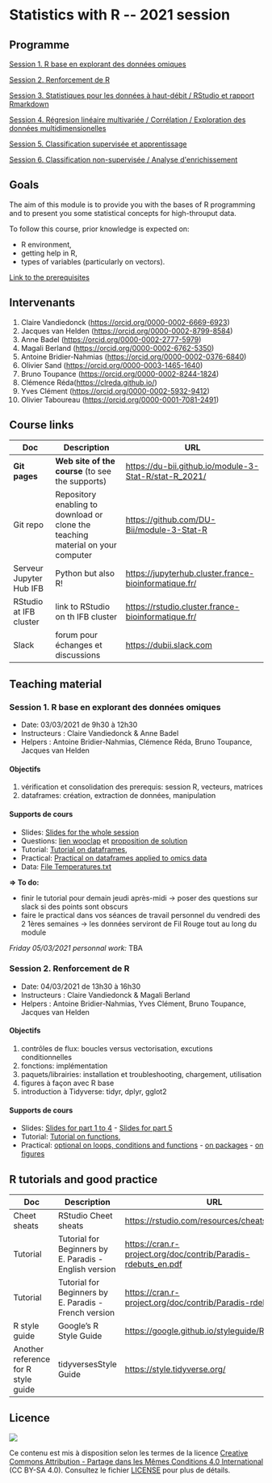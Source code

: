 # Statistics with R -- 2021 session

## Programme

[Session 1. R base en explorant des données omiques](#session-1-r-base-en-explorant-des-données-omiques)

[Session 2. Renforcement de R](#session-2-renforcement-de-r)

[Session 3. Statistiques pour les données à haut-débit / RStudio et rapport Rmarkdown](#session-3-statistiques-pour-les-données-à-haut-débit-/-rstudio-et-rapport-rmarkdown)

[Session 4. Régresion linéaire multivariée / Corrélation / Exploration des données multidimensionelles](#session-4-régresion-linéaire-multivariée-/-corrélation-/-exploration-des-données-multidimensionelles)

[Session 5. Classification supervisée et apprentissage](#session-5-classification-supervisée-et-apprentissage)

[Session 6. Classification non-supervisée / Analyse d'enrichissement](#session-6-classification-non-supervisée-/-analyse-d'enrichissement)


## Goals

The aim of this module is to provide you with the bases of R programming and to present you some statistical concepts for high-throuput data.

To follow this course, prior knowledge is expected on: 

- R environment, 
- getting help in R,
- types of variables (particularly on vectors).

[Link to the prerequisites](<https://du-bii.github.io/accueil/activites_preparatoires/>)


## Intervenants

1. Claire Vandiedonck (<https://orcid.org/0000-0002-6669-6923>)
2. Jacques van Helden (<https://orcid.org/0000-0002-8799-8584>)
3. Anne Badel (<https://orcid.org/0000-0002-2777-5979>)
4. Magali Berland (<https://orcid.org/0000-0002-6762-5350>)
5. Antoine Bridier-Nahmias (<https://orcid.org/0000-0002-0376-6840>)
6. Olivier Sand (<https://orcid.org/0000-0003-1465-1640>)
7. Bruno Toupance (<https://orcid.org/0000-0002-8244-1824>)
8. Clémence Réda(<https://clreda.github.io/>)
9. Yves Clément (<https://orcid.org/0000-0002-5932-9412>)
10. Olivier Taboureau (<https://orcid.org/0000-0001-7081-2491>)

## Course links

| Doc | Description |URL |
|---------|---------------------------|---------------------------------------|
| **Git pages** | **Web site of the course**  (to see the supports) | <https://du-bii.github.io/module-3-Stat-R/stat-R_2021/> | 
| Git repo | Repository enabling to download or clone the teaching material on your computer | <https://github.com/DU-Bii/module-3-Stat-R> |
| Serveur Jupyter Hub IFB | Python but also R! | <https://jupyterhub.cluster.france-bioinformatique.fr/> |
| RStudio at IFB cluster | link to RStudio on th IFB cluster | <https://rstudio.cluster.france-bioinformatique.fr/> |
| Slack | forum pour échanges et discussions | <https://dubii.slack.com> |

## Teaching material

### Session 1. R base en explorant des données omiques

- Date:  03/03/2021 de 9h30 à 12h30
- Instructeurs : Claire Vandiedonck & Anne Badel  
- Helpers : Antoine Bridier-Nahmias, Clémence Réda, Bruno Toupance, Jacques van Helden 

#### Objectifs

1. vérification et consolidation des prerequis: session R, vecteurs, matrices
2. dataframes: création, extraction de données, manipulation

#### Supports de cours

- Slides: [Slides for the whole session](slides/DUBii_R_Session1_2021.pdf) 
- Questions: [lien wooclap](<https://www.wooclap.com/AIFGCO>) et [proposition de solution](scripts/session1_live.R) 
- Tutorial: [Tutorial on dataframes](tutorials/Rsession1_tuto_dataframes.ipynb), 
- Practical: [Practical on dataframes applied to omics data](practicals/Rsession1_practicals_dataframes.ipynb)
- Data: [File Temperatures.txt](data/Tempartures.txt)
 
**=> To do:**
- finir le tutorial pour demain jeudi après-midi -> poser des questions sur slack si des points sont obscurs
- faire le practical dans vos séances de travail personnel du vendredi des 2 1ères semaines -> les données serviront de Fil Rouge tout au long du module

*Friday 05/03/2021 personnal work:* TBA

### Session 2. Renforcement de R

- Date:  04/03/2021 de 13h30 à 16h30
- Instructeurs : Claire Vandiedonck & Magali Berland  
- Helpers : Antoine Bridier-Nahmias, Yves Clément, Bruno Toupance, Jacques van Helden 

#### Objectifs

1. contrôles de flux: boucles versus vectorisation, excutions conditionnelles
2. fonctions: implémentation
3. paquets/librairies: installation et troubleshooting, chargement, utilisation
4. figures à façon avec R base
5. introduction à Tidyverse: tidyr, dplyr, gglot2

#### Supports de cours

- Slides: [Slides for part 1 to 4](slides/DUBii_R_Session2_2021.pdf) - [Slides for part 5]()
- Tutorial: [Tutorial on functions](tutorials/Rsession2_tuto_functions.ipynb), 
- Practical: [optional on loops, conditions and functions](practicals/Rsession2_practicals_loops_conditions_functions.ipynb) - [on packages](practicals/Rsession2_practicals_packages.ipynb) - [on figures](practicals/Rsession2_practicals_figures.ipynb)



<!--


### Session 3. Statistiques pour les données à haut-débit / RStudio et rapport Rmarkdown


### Session 4. Régresion linéaire multivariée / Corrélation / Exploration des données multidimensionelles


### Session 5. Classification supervisée et apprentissage


### Session 6. Classification non-supervisée / Analyse d'enrichissement

-->

## R tutorials and good practice

| Doc | Description |URL |
|------------|-------------------------------|---------------------------------------|
| Cheet sheats | RStudio Cheet sheats | <https://rstudio.com/resources/cheatsheets/> |
| Tutorial | Tutorial for Beginners by E. Paradis - English version | <https://cran.r-project.org/doc/contrib/Paradis-rdebuts_en.pdf> |
| Tutorial | Tutorial for Beginners by E. Paradis - French version | <https://cran.r-project.org/doc/contrib/Paradis-rdebuts_fr.pdf> |
| R style guide | Google’s R Style Guide  | <https://google.github.io/styleguide/Rguide.html> |
| Another reference for R style guide | tidyversesStyle Guide  | <https://style.tidyverse.org/> |


## Licence

![](../img/CC-BY-SA.png)

Ce contenu est mis à disposition selon les termes de la licence [Creative Commons Attribution - Partage dans les Mêmes Conditions 4.0 International](https://creativecommons.org/licenses/by-sa/4.0/deed.fr) (CC BY-SA 4.0). Consultez le fichier [LICENSE](LICENSE) pour plus de détails.
